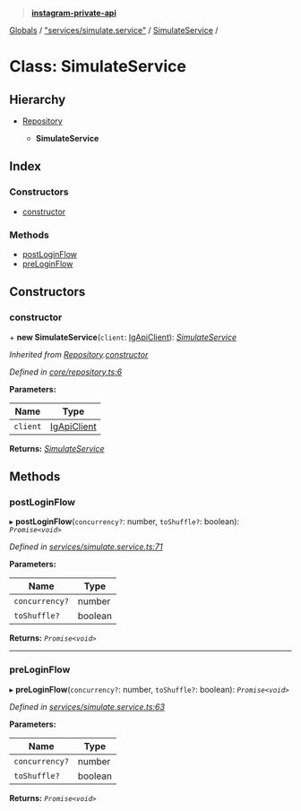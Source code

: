 > **[instagram-private-api](../README.md)**

[Globals](../README.md) / ["services/simulate.service"](../modules/_services_simulate_service_.md) / [SimulateService](_services_simulate_service_.simulateservice.md) /

# Class: SimulateService

## Hierarchy

* [Repository](_core_repository_.repository.md)

  * **SimulateService**

## Index

### Constructors

* [constructor](_services_simulate_service_.simulateservice.md#constructor)

### Methods

* [postLoginFlow](_services_simulate_service_.simulateservice.md#postloginflow)
* [preLoginFlow](_services_simulate_service_.simulateservice.md#preloginflow)

## Constructors

###  constructor

\+ **new SimulateService**(`client`: [IgApiClient](_core_client_.igapiclient.md)): *[SimulateService](_services_simulate_service_.simulateservice.md)*

*Inherited from [Repository](_core_repository_.repository.md).[constructor](_core_repository_.repository.md#constructor)*

*Defined in [core/repository.ts:6](https://github.com/dilame/instagram-private-api/blob/3e16058/src/core/repository.ts#L6)*

**Parameters:**

Name | Type |
------ | ------ |
`client` | [IgApiClient](_core_client_.igapiclient.md) |

**Returns:** *[SimulateService](_services_simulate_service_.simulateservice.md)*

## Methods

###  postLoginFlow

▸ **postLoginFlow**(`concurrency?`: number, `toShuffle?`: boolean): *`Promise<void>`*

*Defined in [services/simulate.service.ts:71](https://github.com/dilame/instagram-private-api/blob/3e16058/src/services/simulate.service.ts#L71)*

**Parameters:**

Name | Type |
------ | ------ |
`concurrency?` | number |
`toShuffle?` | boolean |

**Returns:** *`Promise<void>`*

___

###  preLoginFlow

▸ **preLoginFlow**(`concurrency?`: number, `toShuffle?`: boolean): *`Promise<void>`*

*Defined in [services/simulate.service.ts:63](https://github.com/dilame/instagram-private-api/blob/3e16058/src/services/simulate.service.ts#L63)*

**Parameters:**

Name | Type |
------ | ------ |
`concurrency?` | number |
`toShuffle?` | boolean |

**Returns:** *`Promise<void>`*